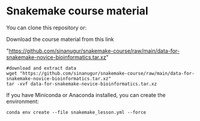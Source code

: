 Snakemake course material
=========================


You can clone this repository or:

Download the course material from this link  

"https://github.com/sinanugur/snakemake-course/raw/main/data-for-snakemake-novice-bioinformatics.tar.xz"



```
#download and extract data
wget "https://github.com/sinanugur/snakemake-course/raw/main/data-for-snakemake-novice-bioinformatics.tar.xz"
tar -xvf data-for-snakemake-novice-bioinformatics.tar.xz
```


If you have Miniconda or Anaconda installed, you can create the environment:
```
conda env create --file snakemake_lesson.yml --force
```


